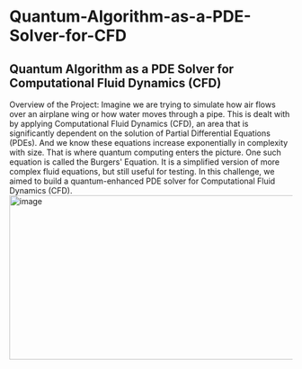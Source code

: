 # Quantum-Algorithm-as-a-PDE-Solver-for-CFD
## Quantum Algorithm as a PDE Solver for Computational Fluid Dynamics (CFD)
Overview of the Project: 
Imagine we are trying to simulate how air flows over an airplane wing or how water moves through a pipe. This is dealt with by applying Computational Fluid Dynamics (CFD), an area that is significantly dependent on the solution of Partial Differential Equations (PDEs). And we know these equations increase exponentially in complexity with size. That is where quantum computing enters the picture.
One such equation is called the Burgers' Equation. It is a simplified version of more complex fluid equations, but still useful for testing. 
In this challenge, we aimed to build a quantum-enhanced PDE solver for Computational Fluid Dynamics (CFD).
<img width="6402" height="292" alt="image" src="https://github.com/user-attachments/assets/cedec029-bd3b-49b0-8df6-e41f346af68c" />


